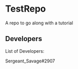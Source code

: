# TestRepo
A repo to go along with a tutorial

## Developers

List of Developers:

Sergeant_Savage#2907
